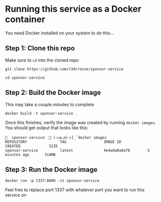 # Running this service as a Docker container

You need Docker installed on your system to do this...

## Step 1: Clone this repo
Make sure to `cd` into the cloned repo
```
git clone https://github.com/r3dcrosse/sponsor-service

cd sponsor-service
```

## Step 2: Build the Docker image
This may take a couple minutes to complete
```
docker build -t sponsor-service .
```
Once this finishes, verify the image was created by running `docker images`. You should get output
that looks like this:
```
🌈  sponsor-service  🚀 (っ◔◡◔)っ[̲̅ docker images
REPOSITORY               TAG                 IMAGE ID            CREATED             SIZE
sponsor-service          latest              4e4a8a0a0af8        5 minutes ago       314MB
```

## Step 3: Run the Docker image
```
docker run -p 1337:8000 -it sponsor-service
```
Feel free to replace port 1337 with whatever port you want to run this service on